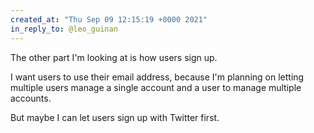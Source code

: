 ```yaml
---
created_at: "Thu Sep 09 12:15:19 +0000 2021"
in_reply_to: @leo_guinan
---
```


The other part I'm looking at is how users sign up.

I want users to use their email address, because I'm planning on letting multiple users manage a single account and a user to manage multiple accounts.

But maybe I can let users sign up with Twitter first.